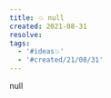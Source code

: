 ```yaml
---
title: 💥 null
created: 2021-08-31
resolve: 
tags:
  - '#ideas💥'
  - '#created/21/08/31'
---
```


null
